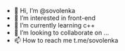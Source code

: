 - 👋 Hi, I’m @sovolenka
- 👀 I’m interested in front-end 
- 🌱 I’m currently learning c++
- 💞️ I’m looking to collaborate on ...
- 📫 How to reach me t.me/sovolenka

<!---
sovolenka/sovolenka is a ✨ special ✨ repository because its `README.md` (this file) appears on your GitHub profile.
You can click the Preview link to take a look at your changes.
--->
